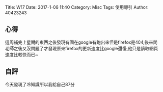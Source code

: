 Title: W17
Date: 2017-1-06 11:40
Category: Misc
Tags: 使用導引
Author: 40423243

<section>
<h1>心得</h1>
<p>這周補完上星期的東西之後發現有圖在google有跑出來但是firefox是404,後來問老師之後又沒問題了才發現原來firefox的更新速度比google還慢,他只是讀取網頁速度比較快而已~</p>
</section>
<section>
    <h1>自評</h1>
    <p>今天發現了冷知識所以我給自己87分</p>
</section>
